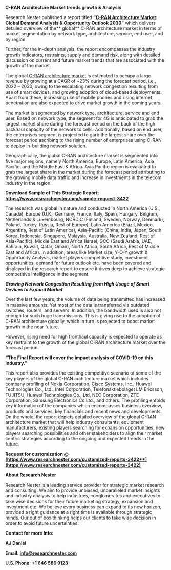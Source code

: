 ﻿
**C-RAN Architecture Market trends growth & Analysis**

Research Nester published a report titled **“[C-RAN Architecture Market](https://www.researchnester.com/reports/c-ran-architecture-market/3422): Global Demand Analysis & Opportunity Outlook 2030”** which delivers detailed overview of the** global** C-RAN architecture market in terms of market segmentation by network type, architecture, service, end user, and by region.

Further, for the in-depth analysis, the report encompasses the industry growth indicators, restraints, supply and demand risk, along with detailed discussion on current and future market trends that are associated with the growth of the market.

The global [C-RAN architecture market](https://www.researchnester.com/reports/c-ran-architecture-market/3422) is estimated to occupy a large revenue by growing at a CAGR of ~23% during the forecast period, i.e., 2022 – 2030, owing to the escalating network congestion resulting from use of smart devices, and growing adoption of cloud-based deployments. Apart from these, increasing use of mobile phones and rising internet penetration are also expected to drive market growth in the coming years.

The market is segmented by network type, architecture, service and end user. Based on network type, the segment for 4G is anticipated to grab the largest market share during the forecast period on the back of the high backhaul capacity of the network to cells. Additionally, based on end user, the enterprises segment is projected to garb the largest share over the forecast period ascribing to the rising number of enterprises using C-RAN to deploy in-building network solution.

Geographically, the global C-RAN architecture market is segmented into five major regions, namely North America, Europe, Latin America, Asia Pacific, and the Middle East & Africa. Asia Pacific region is evaluated to grab the largest share in the market during the forecast period attributing to the growing mobile data traffic and increase in investments in the telecom industry in the region.

**Download Sample of This Strategic Report: <https://www.researchnester.com/sample-request-3422>**

The research was global in nature and conducted in North America (U.S., Canada), Europe (U.K., Germany, France, Italy, Spain, Hungary, Belgium, Netherlands & Luxembourg, NORDIC (Finland, Sweden, Norway, Denmark), Poland, Turkey, Russia, Rest of Europe), Latin America (Brazil, Mexico, Argentina, Rest of Latin America), Asia-Pacific (China, India, Japan, South Korea, Indonesia, Singapore, Malaysia, Australia, New Zealand, Rest of Asia-Pacific), Middle East and Africa (Israel, GCC (Saudi Arabia, UAE, Bahrain, Kuwait, Qatar, Oman), North Africa, South Africa, Rest of Middle East and Africa). In addition, areas like Market size, Y-O-Y growth & Opportunity Analysis, market players competitive study, investment opportunities, demand for future outlook etc. have been covered and displayed in the research report to ensure it dives deep to achieve strategic competitive intelligence in the segment.

***Growing Network Congestion Resulting from High Usage of Smart Devices to Expand Market***

Over the last few years, the volume of data being transmitted has increased in massive amounts. Yet most of the data is transferred via outdated switches, routers, and servers. In addition, the bandwidth used is also not enough for such huge transmissions. This is giving rise to the adoption of C-RAN architecture globally, which in turn is projected to boost market growth in the near future.  

However, rising need for high fronthaul capacity is expected to operate as key restraint to the growth of the global C-RAN architecture market over the forecast period.

**“The Final Report will cover the impact analysis of COVID-19 on this industry.”**

This report also provides the existing competitive scenario of some of the key players of the global C-RAN architecture market which includes company profiling of Nokia Corporation, Cisco Systems, Inc., Huawei Technologies Co., Ltd., Intel Corporation, Telefonaktiebolaget LM Ericsson, FUJITSU, Huawei Technologies Co., Ltd, NEC Corporation, ZTE Corporation, Samsung Electronics Co Ltd., and others. The profiling enfolds key information of the companies which encompasses business overview, products and services, key financials and recent news and developments. On the whole, the report depicts detailed overview of the global C-RAN architecture market that will help industry consultants, equipment manufacturers, existing players searching for expansion opportunities, new players searching possibilities and other stakeholders to align their market centric strategies according to the ongoing and expected trends in the future.      

**Request for customization @ [https://www.researchnester.com/customized-reports-3422**](https://www.researchnester.com/customized-reports-3422)**

**About Research Nester**

Research Nester is a leading service provider for strategic market research and consulting. We aim to provide unbiased, unparalleled market insights and industry analysis to help industries, conglomerates and executives to take wise decisions for their future marketing strategy, expansion and investment etc. We believe every business can expand to its new horizon, provided a right guidance at a right time is available through strategic minds. Our out of box thinking helps our clients to take wise decision in order to avoid future uncertainties.

**Contact for more Info:**

**AJ Daniel**

**Email: info@researchnester.com**

**U.S. Phone: +1 646 586 9123** 


